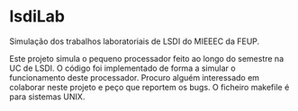 # lsdiLab
Simulação dos trabalhos laboratoriais de LSDI do MIEEEC da FEUP.

Este projeto simula o pequeno processador feito ao longo do semestre na UC de LSDI. O código foi implementado de forma a simular o funcionamento deste processador.
Procuro alguém interessado em colaborar neste projeto e peço que reportem os bugs.
O ficheiro makefile é para sistemas UNIX.
